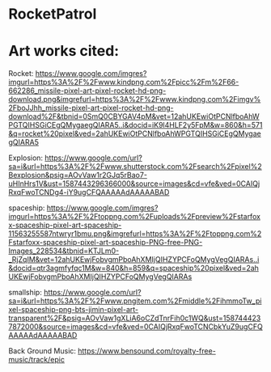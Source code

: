 # RocketPatrol
# Art works cited:
Rocket:  https://www.google.com/imgres?imgurl=https%3A%2F%2Fwww.kindpng.com%2Fpicc%2Fm%2F66-662286_missile-pixel-art-pixel-rocket-hd-png-download.png&imgrefurl=https%3A%2F%2Fwww.kindpng.com%2Fimgv%2FboJJhh_missile-pixel-art-pixel-rocket-hd-png-download%2F&tbnid=0SmQ0CBYGAV4pM&vet=12ahUKEwiOtPCNlfboAhWPGTQIHSGiCEgQMygaegQIARA5..i&docid=iK9l4HLF2y5FpM&w=860&h=571&q=rocket%20pixel&ved=2ahUKEwiOtPCNlfboAhWPGTQIHSGiCEgQMygaegQIARA5

Explosion: https://www.google.com/url?sa=i&url=https%3A%2F%2Fwww.shutterstock.com%2Fsearch%2Fpixel%2Bexplosion&psig=AOvVaw1r2GJq5rBao7-uHInHrs1V&ust=1587443296366000&source=images&cd=vfe&ved=0CAIQjRxqFwoTCNDg4-iY9ugCFQAAAAAdAAAAABAD

spaceship: https://www.google.com/imgres?imgurl=https%3A%2F%2Ftoppng.com%2Fuploads%2Fpreview%2Fstarfoxx-spaceship-pixel-art-spaceship-11563255587ntwryr1bmu.png&imgrefurl=https%3A%2F%2Ftoppng.com%2Fstarfoxx-spaceship-pixel-art-spaceship-PNG-free-PNG-Images_228534&tbnid=KTJLm0-_RjZqIM&vet=12ahUKEwjFobvgmPboAhXMIjQIHZYPCFoQMygVegQIARAs..i&docid=qtr3agmfyfqc1M&w=840&h=859&q=spaceship%20pixel&ved=2ahUKEwjFobvgmPboAhXMIjQIHZYPCFoQMygVegQIARAs

smallship: https://www.google.com/url?sa=i&url=https%3A%2F%2Fwww.pngitem.com%2Fmiddle%2FihmmoTw_pixel-spaceship-png-bts-jimin-pixel-art-transparent%2F&psig=AOvVaw1gXLiA6oCZdTnrFih0c1WQ&ust=1587444237872000&source=images&cd=vfe&ved=0CAIQjRxqFwoTCNCbkYuZ9ugCFQAAAAAdAAAAABAD

Back Ground Music: https://www.bensound.com/royalty-free-music/track/epic
